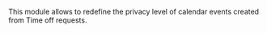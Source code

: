 This module allows to redefine the privacy level of calendar events
created from Time off requests.
